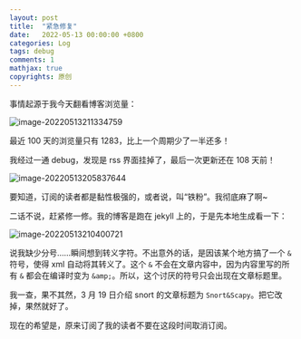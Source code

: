 ```yaml
---
layout: post
title:  "紧急修复"
date:   2022-05-13 00:00:00 +0800
categories: Log
tags: debug
comments: 1
mathjax: true
copyrights: 原创
---
```


事情起源于我今天翻看博客浏览量：

![image-20220513211334759](https://s2.loli.net/2022/05/13/bCI6sNR1diLAKJH.png)

最近 100 天的浏览量只有 1283，比上一个周期少了一半还多！

我经过一通 debug，发现是 rss 界面挂掉了，最后一次更新还在 108 天前！

![image-20220513205837644](https://s2.loli.net/2022/05/13/SKgwRvWTIryazQP.png)

要知道，订阅的读者都是黏性极强的，或者说，叫“铁粉”。我彻底麻了啊~

二话不说，赶紧修一修。我的博客是跑在 jekyll 上的，于是先本地生成看一下：

![image-20220513210400721](https://s2.loli.net/2022/05/13/5GaSRMxrwc2ZOvI.png)

说我缺少分号……瞬间想到转义字符。不出意外的话，是因该某个地方搞了一个 `&` 符号，使得 xml 自动将其转义了。这个 `&` 不会在文章内容中，因为内容里写的所有 `&` 都会在编译时变为 `&amp;`。所以，这个讨厌的符号只会出现在文章标题里。

我一查，果不其然，3 月 19 日介绍 snort 的文章标题为 `Snort&Scapy`。把它改掉，果然就好了。

现在的希望是，原来订阅了我的读者不要在这段时间取消订阅。
